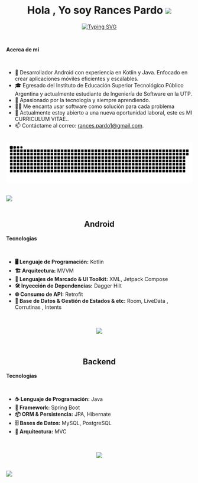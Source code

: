 
<h1 align="center"><b>Hola , Yo soy Rances Pardo </b><img src="https://media.giphy.com/media/hvRJCLFzcasrR4ia7z/giphy.gif" width="35"></h1>
<!--  -->
<p align="center">
  <a href="https://git.io/typing-svg"><img src="https://readme-typing-svg.demolab.com?font=Fira+Code&pause=1000&width=435&lines=Programador+Android+%2F+Backend;Estudiante+de+Ingenier%C3%ADa+de+Software" alt="Typing SVG" /></a>
</p>


<br>

	
**Acerca de mi**

<br>

- 📱 Desarrollador Android con experiencia en Kotlin y Java. Enfocado en crear aplicaciones móviles eficientes y escalables.
- 🎓 Egresado del Instituto de Educación Superior Tecnológico Público Argentina y actualmente estudiante de Ingeniería de Software en la UTP.
- 🚀 Apasionado por la tecnología y siempre aprendiendo.
- 🧑‍💻 Me encanta usar software como solución para cada problema
- 🤝 Actualmente estoy abierto a una nueva oportunidad laboral, este es <a>MI CURRICULUM VITAE.</a>.
- 📫 Contáctame al correo: rances.pardo1@gmail.com.
<br><br>


<div align="center">
  <img src="https://github.com/RancesPardoSosa/RancesPardoSosa/blob/output/github-snake-dark.svg">
</div>

<br>

<img src="https://user-images.githubusercontent.com/73097560/115834477-dbab4500-a447-11eb-908a-139a6edaec5c.gif"><br><br>

<h2 align="center">Android</h2>
	
**Tecnologias**

<br>

- **🖥️ Lenguaje de Programación:** Kotlin  
- **🏗️ Arquitectura:** MVVM  
- **🎨 Lenguajes de Marcado & UI Toolkit:** XML, Jetpack Compose  
- **🛠️ Inyección de Dependencias:** Dagger Hilt  
- **🌐 Consumo de API:** Retrofit  
- **📂 Base de Datos & Gestión de Estados & etc:** Room, LiveData , Corrutinas , Intents  
<br><br>
<p align="center">
<img width="500px"  src="https://skillicons.dev/icons?i=Androidstudio,java,kotlin,sqlite,git,github,linux&perline=10"  />
</p>
<br />

<h2 align="center">Backend</h2>
	
**Tecnologias**

<br>

- **☕ Lenguaje de Programación:** Java  
- **🚀 Framework:** Spring Boot  
- **📦 ORM & Persistencia:** JPA, Hibernate  
- **🗄️ Bases de Datos:** MySQL, PostgreSQL  
- **📐 Arquitectura:** MVC  
<br><br>
<p align="center">
<img width="500px"  src="https://skillicons.dev/icons?i=idea,maven,postgres,spring,java,git,github,linux&perline=10"  />
</p>
<br />
<img src="https://user-images.githubusercontent.com/73097560/115834477-dbab4500-a447-11eb-908a-139a6edaec5c.gif"><br><br>
